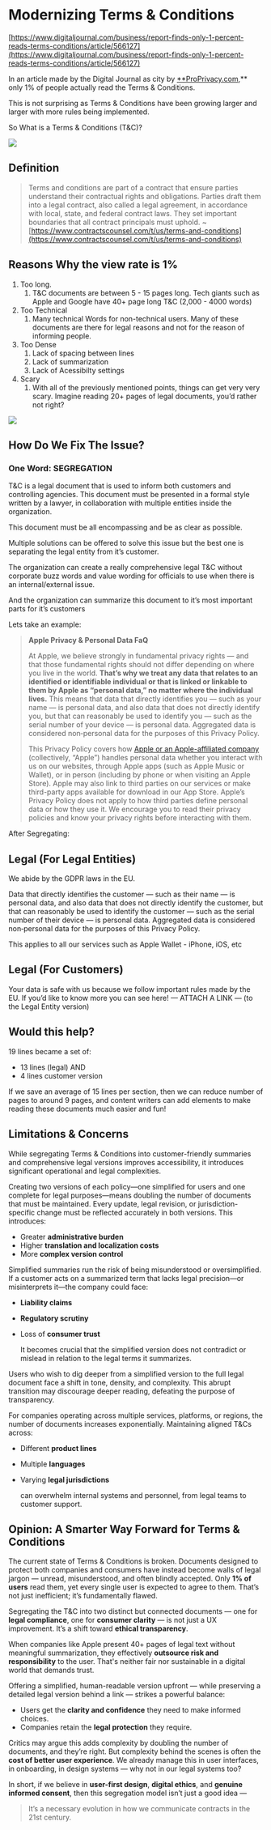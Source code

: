 # Modernizing Terms & Conditions

[https://www.digitaljournal.com/business/report-finds-only-1-percent-reads-terms-conditions/article/566127](https://www.digitaljournal.com/business/report-finds-only-1-percent-reads-terms-conditions/article/566127)

In an article made by the Digital Journal as city by [**ProPrivacy.com](https://proprivacy.com/),** only 1% of people actually read the Terms & Conditions.

This is not surprising as Terms & Conditions have been growing larger and larger with more rules being implemented.

So What is a Terms & Conditions (T&C)?

![](https://i.pinimg.com/736x/a9/df/7f/a9df7ff3c5d907646571e34423394130.jpg)

## Definition

> Terms and conditions are part of a contract that ensure parties understand their contractual rights and obligations. Parties draft them into a legal contract, also called a legal agreement, in accordance with local, state, and federal contract laws. They set important boundaries that all contract principals must uphold. ~[https://www.contractscounsel.com/t/us/terms-and-conditions](https://www.contractscounsel.com/t/us/terms-and-conditions)
> 

## Reasons Why the view rate is 1%

1. Too long.
    1. T&C documents are between 5 - 15 pages long. Tech giants such as Apple and Google have 40+ page long T&C (2,000 - 4000 words)
2. Too Technical 
    1. Many technical Words for non-technical users. Many of these documents are there for legal reasons and not for the reason of informing people.
3. Too Dense 
    1. Lack of spacing between lines
    2. Lack of summarization
    3. Lack of Acessibilty settings
4. Scary
    1. With all of the previously mentioned points, things can get very very scary. Imagine reading 20+ pages of legal documents, you’d rather not right?

![](https://i.pinimg.com/736x/d9/15/df/d915df69dce5820a07edcefa267c533c.jpg)

## How Do We Fix The Issue?

### One Word: **SEGREGATION**

T&C is a legal document that is used to inform both customers and controlling agencies. This document must be presented in a formal style written by a lawyer, in collaboration with multiple entities inside the organization.

This document must be all encompassing and be as clear as possible.

Multiple solutions can be offered to solve this issue but the best one is separating the legal entity from it’s customer.

The organization can create a really comprehensive legal T&C without corporate buzz words and value wording for officials to use when there is an internal/external issue.

And the organization can summarize this document to it’s most important parts for it’s customers

Lets take an example:

> **Apple Privacy & Personal Data FaQ**
> 
> 
> At Apple, we believe strongly in fundamental privacy rights — and 
> that those fundamental rights should not differ depending on where you 
> live in the world. **That’s why we treat any data that relates to an 
> identified or identifiable individual or that is linked or linkable to 
> them by Apple as “personal data,” no matter where the individual lives.**
>  This means that data that directly identifies you — such as your name —
>  is personal data, and also data that does not directly identify you, 
> but that can reasonably be used to identify you — such as the serial 
> number of your device — is personal data. Aggregated data is considered 
> non‑personal data for the purposes of this Privacy Policy.
> 
> This Privacy Policy covers how [Apple or an Apple-affiliated company](https://www.apple.com/legal/privacy/en-ww/affiliated-company/)
>  (collectively, “Apple”) handles personal data whether you interact with
>  us on our websites, through Apple apps (such as Apple Music or Wallet),
>  or in person (including by phone or when visiting an Apple Store). 
> Apple may also link to third parties on our services or make third-party
>  apps available for download in our App Store. Apple’s Privacy Policy 
> does not apply to how third parties define personal data or how they use
>  it. We encourage you to read their privacy policies and know your 
> privacy rights before interacting with them.
> 

After Segregating:

## Legal (For Legal Entities)

We abide by the GDPR laws in the EU.

Data that directly identifies the customer — such as their name —
 is personal data, and also data that does not directly identify the customer, 
but that can reasonably be used to identify the customer — such as the serial 
number of their device — is personal data. Aggregated data is considered 
non‑personal data for the purposes of this Privacy Policy.

This applies to all our services such as Apple Wallet - iPhone, iOS, etc

## Legal (For Customers)

Your data is safe with us because we follow important rules made by the EU. If you’d like to know more you can see here! — ATTACH A LINK — (to the Legal Entity version)

## Would this help?

19 lines became a set of:

- 13 lines (legal) AND
- 4 lines customer version

If we save an average of 15 lines per section, then we can reduce number of pages to around 9 pages, and content writers can add elements to make reading these documents much easier and fun!

## Limitations & Concerns

While segregating Terms & Conditions into customer-friendly summaries and comprehensive legal versions improves accessibility, it introduces significant operational and legal complexities.

Creating two versions of each policy—one simplified for users and one complete for legal purposes—means doubling the number of documents that must be maintained. Every update, legal revision, or jurisdiction-specific change must be reflected accurately in both versions. This introduces:

- Greater **administrative burden**
- Higher **translation and localization costs**
- More **complex version control**

Simplified summaries run the risk of being misunderstood or oversimplified. If a customer acts on a summarized term that lacks legal precision—or misinterprets it—the company could face:

- **Liability claims**
- **Regulatory scrutiny**
- Loss of **consumer trust**
    
    It becomes crucial that the simplified version does not contradict or mislead in relation to the legal terms it summarizes.
    

Users who wish to dig deeper from a simplified version to the full legal document face a shift in tone, density, and complexity. This abrupt transition may discourage deeper reading, defeating the purpose of transparency.

For companies operating across multiple services, platforms, or regions, the number of documents increases exponentially. Maintaining aligned T&Cs across:

- Different **product lines**
- Multiple **languages**
- Varying **legal jurisdictions**
    
    can overwhelm internal systems and personnel, from legal teams to customer support.
    

## Opinion: A Smarter Way Forward for Terms & Conditions

The current state of Terms & Conditions is broken. Documents designed to protect both companies and consumers have instead become walls of legal jargon — unread, misunderstood, and often blindly accepted. Only **1% of users** read them, yet every single user is expected to agree to them. That’s not just inefficient; it’s fundamentally flawed.

Segregating the T&C into two distinct but connected documents — one for **legal compliance**, one for **consumer clarity** — is not just a UX improvement. It’s a shift toward **ethical transparency**.

When companies like Apple present 40+ pages of legal text without meaningful summarization, they effectively **outsource risk and responsibility** to the user. That's neither fair nor sustainable in a digital world that demands trust.

Offering a simplified, human-readable version upfront — while preserving a detailed legal version behind a link — strikes a powerful balance:

- Users get the **clarity and confidence** they need to make informed choices.
- Companies retain the **legal protection** they require.

Critics may argue this adds complexity by doubling the number of documents, and they’re right. But complexity behind the scenes is often the **cost of better user experience**. We already manage this in user interfaces, in onboarding, in design systems — why not in our legal systems too?

In short, if we believe in **user-first design**, **digital ethics**, and **genuine informed consent**, then this segregation model isn’t just a good idea —

> It’s a necessary evolution in how we communicate contracts in the 21st century.
>
